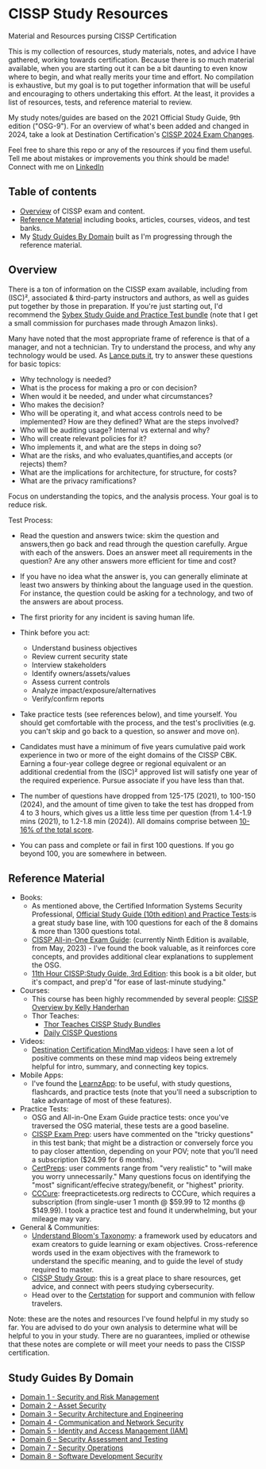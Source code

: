 # CISSP Study Resources

Material and Resources pursing CISSP Certification

This is my collection of resources, study materials, notes, and advice I have gathered, working towards certification. Because there is so much material available, when you are starting out it can be a bit daunting to even know where to begin, and what really merits your time and effort.
No compilation is exhaustive, but my goal is to put together information that will be useful and encouraging to others undertaking this effort. At the least, it provides a list of resources, tests, and reference material to review.

My study notes/guides are based on the 2021 Official Study Guide, 9th edition ("OSG-9"). For an overview of what's been added and changed in 2024, take a look at Destination Certification's [CISSP 2024 Exam Changes](https://www.youtube.com/watch?v=TGWpwtTPexE).

Feel free to share this repo or any of the resources if you find them useful. Tell me about mistakes or improvements you think should be made!
Connect with me on [LinkedIn](https://www.linkedin.com/in/jefferywmoore/)

## Table of contents

- [Overview](#overview) of CISSP exam and content.
- [Reference Material](#reference-material) including books, articles, courses, videos, and test banks.
- My [Study Guides By Domain](#my-study-guides) built as I'm progressing through the reference material.

## Overview

There is a ton of information on the CISSP exam available, including from (ISC)², associated & third-party instructors and authors, as well as guides put together by those in preparation. If you're just starting out, I'd recommend the [Sybex Study Guide and Practice Test bundle](https://amzn.to/3WpNWKM) (note that I get a small commission for purchases made through Amazon links).

Many have noted that the most appropriate frame of reference is that of a manager, and not a technician. Try to understand the process, and why any technology would be used. As [Lance puts it](https://github.com/1337-Xtreme/awesome-CISSP-CCSP), try to answer these questions for basic topics:

- Why technology is needed?
- What is the process for making a pro or con decision?
- When would it be needed, and under what circumstances?
- Who makes the decision?
- Who will be operating it, and what access controls need to be implemented? How are they defined? What are the steps involved?
- Who will be auditing usage? Internal vs external and why?
- Who will create relevant policies for it?
- Who implements it, and what are the steps in doing so?
- What are the risks, and who evaluates,quantifies,and accepts (or rejects) them?
- What are the implications for architecture, for structure, for costs?
- What are the privacy ramifications?

Focus on understanding the topics, and the analysis process. Your goal is to reduce risk.

Test Process:

- Read the question and answers twice: skim the question and answers,then go back and read through the question carefully. Argue with each of the answers. Does an answer meet all requirements in the question? Are any other answers more efficient for time and cost?
- If you have no idea what the answer is, you can generally eliminate at least two answers by thinking about the language used in the question. For instance, the question could be asking for a technology, and two of the answers are about process.
- The first priority for any incident is saving human life.
- Think before you act: 
  - Understand business objectives
  - Review current security state
  - Interview stakeholders
  - Identify owners/assets/values
  - Assess current controls
  - Analyze impact/exposure/alternatives
  - Verify/confirm reports

- Take practice tests (see references below), and time yourself. You should get comfortable with the process, and the test's proclivities (e.g. you can't skip and go back to a question, so answer and move on).
- Candidates must have a minimum of five years cumulative paid work experience in two or more of the eight domains of the CISSP CBK. Earning a four-year college degree or regional equivalent or an additional credential from the (ISC)² approved list will satisfy one year of the required experience. Pursue associate if you have less than that.

- The number of questions have dropped from 125-175 (2021), to 100-150 (2024), and the amount of time given to take the test has dropped from 4 to 3 hours, which gives us a little less time per question (from 1.4-1.9 mins (2021), to 1.2-1.8 min (2024)). All domains comprise between [10-16% of the total score](https://www.isc2.org/Insights/2023/11/Changes-to-CISSP-Exam-Weighting).
 
- You can pass and complete or fail in first 100 questions. If you go beyond 100, you are somewhere in between.

## Reference Material

- Books:
  - As mentioned above, the Certified Information Systems Security Professional, [Official Study Guide (10th edition) and Practice Tests](https://amzn.to/3WpNWKM):is a great study base line, with 100 questions for each of the 8 domains & more than 1300 questions total.
  - [CISSP All-in-One Exam Guide](https://amzn.to/3AraOCd): (currently Ninth Edition is available, from May, 2023) - I've found the book valuable, as it reinforces core concepts, and provides additional clear explanations to supplement the OSG.
  - [11th Hour CISSP:Study Guide, 3rd Edition](https://amzn.to/3Bkz4Xf): this book is a bit older, but it's compact, and prep'd "for ease of last-minute studying."
- Courses:
  - This course has been highly recommended by several people: [CISSP Overview by Kelly Handerhan](https://app.cybrary.it/immersive/12270505/activity/61891)
  - Thor Teaches:
    - [Thor Teaches CISSP Study Bundles](https://thorteaches.com/cissp/)
    - [Daily CISSP Questions](https://thorteaches.com/free-daily-cissp-questions/)
- Videos:
  - [Destination Certification MindMap videos](https://www.youtube.com/playlist?list=PLZKdGEfEyJhLd-pJhAD7dNbJyUgpqI4pu): I have seen a lot of positive comments on these mind map videos being extremely helpful for intro, summary, and connecting key topics.
- Mobile Apps:
  - I've found the [LearnzApp](https://www.learnzapp.com/apps/cissp/): to be useful, with study questions, flashcards, and practice tests (note that you'll need a subscription to take advantage of most of these features).
- Practice Tests:
  - OSG and All-in-One Exam Guide practice tests: once you've traversed the OSG material, these tests are a good baseline.
  - [CISSP Exam Prep](https://cissprep.net/): users have commented on the "tricky questions" in this test bank; that might be a distraction or conversely force you to pay closer attention, depending on your POV; note that you'll need a subscription ($24.99 for 6 months).
  - [CertPreps](https://certpreps.com/cissp/): user comments range from "very realistic" to "will make you worry unnecessarily." Many questions focus on identifying the "most" significant/effecive strategy/benefit, or "highest" priority.
  - [CCCure](https://cccure.education/certification/certificate-detail/isc2-cissp-latest-cbk-2024): freepracticetests.org redirects to CCCure, which requires a subscription (from single-user 1 month @ $59.99 to 12 months @ $149.99). I took a practice test and found it underwhelming, but your mileage may vary.
- General & Communities:
  - [Understand Bloom's Taxonomy](https://www.bloomstaxonomy.net/): a framework used by educators and exam creators to guide learning or exam objectives. Cross-reference words used in the exam objectives with the framework to understand the specific meaning, and to guide the level of study required to master.
  - [CISSP Study Group](https://www.skool.com/cissp): this is a great place to share resources, get advice, and connect with peers studying cybersecurity.
  - Head over to the [Certstation](https://discord.gg/certstation) for support and communion with fellow travelers.

Note: these are the notes and resources I've found helpful in my study so far. You are advised to do your own analysis to determine what will be helpful to you in your study. There are no guarantees, implied or othewise that these notes are complete or will meet your needs to pass the CISSP certification. 

## Study Guides By Domain

- [Domain 1 - Security and Risk Management](CISSP-Domain-1-Objectives.md)
- [Domain 2 - Asset Security](CISSP-Domain-2-Objectives.md)
- [Domain 3 - Security Architecture and Engineering](CISSP-Domain-3-Objectives.md) 
- [Domain 4 - Communication and Network Security](CISSP-Domain-4-Objectives.md) 
- [Domain 5 - Identity and Access Management (IAM)](CISSP-Domain-5-Objectives.md) 
- [Domain 6 - Security Assessment and Testing](CISSP-Domain-6-Objectives.md)
- [Domain 7 - Security Operations](CISSP-Domain-7-Objectives.md)
- [Domain 8 - Software Development Security](CISSP-Domain-8-Objectives.md)

